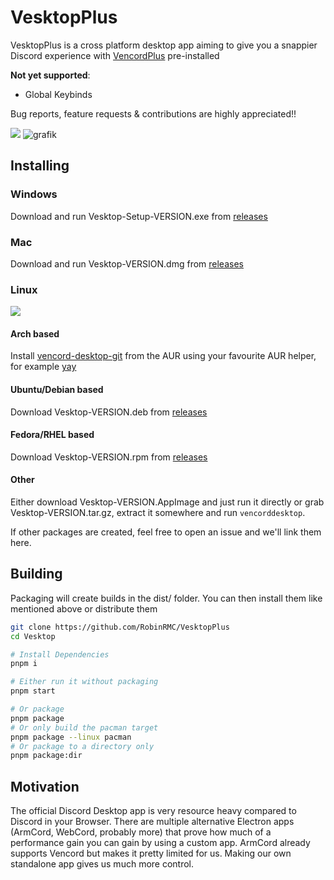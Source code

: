 # VesktopPlus

VesktopPlus is a cross platform desktop app aiming to give you a snappier Discord experience with [VencordPlus](https://github.com/RobinRMC/VencordPlus) pre-installed

**Not yet supported**:
- Global Keybinds

Bug reports, feature requests & contributions are highly appreciated!!

![](https://github.com/Vencord/Vesktop/assets/45497981/8608a899-96a9-4027-9725-2cb02ba189fd)
![grafik](https://github.com/Vencord/Vesktop/assets/45497981/8701e5de-52c4-4346-a990-719cb971642e)


## Installing

### Windows

Download and run Vesktop-Setup-VERSION.exe from [releases](https://github.com/RobinRMC/VesktopPlus/releases/latest)

### Mac

Download and run Vesktop-VERSION.dmg from [releases](https://github.com/RobinRMC/VesktopPlus/releases/latest)

### Linux

[![](https://dl.flathub.org/assets/badges/flathub-badge-en.svg)](https://flathub.org/apps/dev.vencord.Vesktop)

#### Arch based

Install [vencord-desktop-git](https://aur.archlinux.org/packages/vencord-desktop-git) from the AUR using your favourite AUR helper, for example [yay](https://github.com/Jguer/yay)

#### Ubuntu/Debian based

Download Vesktop-VERSION.deb from [releases](https://github.com/RobinRMC/VesktopPlus/releases/latest)

#### Fedora/RHEL based

Download Vesktop-VERSION.rpm from [releases](https://github.com/RobinRMC/VesktopPlus/releases/latest)

#### Other

Either download Vesktop-VERSION.AppImage and just run it directly or grab Vesktop-VERSION.tar.gz, extract it somewhere and run `vencorddesktop`.

If other packages are created, feel free to open an issue and we'll link them here.

## Building

Packaging will create builds in the dist/ folder. You can then install them like mentioned above or distribute them

```sh
git clone https://github.com/RobinRMC/VesktopPlus
cd Vesktop

# Install Dependencies
pnpm i

# Either run it without packaging
pnpm start

# Or package
pnpm package
# Or only build the pacman target
pnpm package --linux pacman
# Or package to a directory only
pnpm package:dir
```

## Motivation

The official Discord Desktop app is very resource heavy compared to Discord in your Browser. There are multiple alternative Electron apps (ArmCord, WebCord, probably more) that prove how much of a performance gain you can gain by using a custom app. ArmCord already supports Vencord but makes it pretty limited for us. Making our own standalone app gives us much more control.
